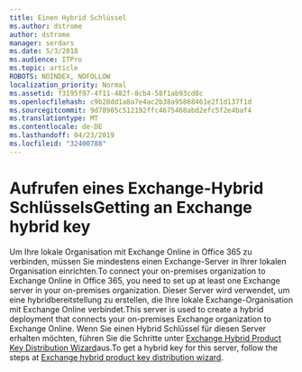 ```yaml
---
title: Einen Hybrid Schlüssel
ms.author: dstrome
author: dstrome
manager: serdars
ms.date: 5/3/2018
ms.audience: ITPro
ms.topic: article
ROBOTS: NOINDEX, NOFOLLOW
localization_priority: Normal
ms.assetid: f3195f97-4f11-482f-8cb4-58f1ab93cd8c
ms.openlocfilehash: c9b28dd1a8a7e4ac2b38a95868461e2f1d137f1d
ms.sourcegitcommit: 9d78905c512192ffc4675468abd2efc5f2e4baf4
ms.translationtype: MT
ms.contentlocale: de-DE
ms.lasthandoff: 04/23/2019
ms.locfileid: "32400788"
---
```

# <a name="getting-an-exchange-hybrid-key"></a><span data-ttu-id="d11fc-102">Aufrufen eines Exchange-Hybrid Schlüssels</span><span class="sxs-lookup"><span data-stu-id="d11fc-102">Getting an Exchange hybrid key</span></span>

<span data-ttu-id="d11fc-103">Um Ihre lokale Organisation mit Exchange Online in Office 365 zu verbinden, müssen Sie mindestens einen Exchange-Server in Ihrer lokalen Organisation einrichten.</span><span class="sxs-lookup"><span data-stu-id="d11fc-103">To connect your on-premises organization to Exchange Online in Office 365, you need to set up at least one Exchange server in your on-premises organization.</span></span> <span data-ttu-id="d11fc-104">Dieser Server wird verwendet, um eine hybridbereitstellung zu erstellen, die Ihre lokale Exchange-Organisation mit Exchange Online verbindet.</span><span class="sxs-lookup"><span data-stu-id="d11fc-104">This server is used to create a hybrid deployment that connects your on-premises Exchange organization to Exchange Online.</span></span> <span data-ttu-id="d11fc-105">Wenn Sie einen Hybrid Schlüssel für diesen Server erhalten möchten, führen Sie die Schritte unter [Exchange Hybrid Product Key Distribution Wizard](http://aka.ms/hybridkey)aus.</span><span class="sxs-lookup"><span data-stu-id="d11fc-105">To get a hybrid key for this server, follow the steps at [Exchange hybrid product key distribution wizard](http://aka.ms/hybridkey).</span></span>
  

